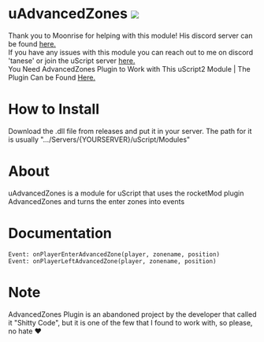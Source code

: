# uAdvancedZones [![](https://img.shields.io/github/downloads/Luis-Tanese/uAdvancedZones/total.svg)](https://github.com/Luis-Tanese/uAdvancedZones/releases)
Thank you to Moonrise for helping with this module! His discord server can be found [here.](https://discord.gg/dtU2Da8dEk)
<br>If you have any issues with this module you can reach out to me on discord 'tanese' or join the uScript server [here.](https://discord.gg/khSpxn8quP)
<br>You Need AdvancedZones Plugin to Work with This uScript2 Module | The Plugin Can be Found [Here.](https://github.com/Game4Freak/AdvancedZones)

# How to Install

Download the .dll file from releases and put it in your server. The path for it is usually ".../Servers/{YOURSERVER}/uScript/Modules"

# About

uAdvancedZones is a module for uScript that uses the rocketMod plugin AdvancedZones and turns the enter zones into events

# Documentation

```
Event: onPlayerEnterAdvancedZone(player, zonename, position)
Event: onPlayerLeftAdvancedZone(player, zonename, position)
```

# Note

AdvancedZones Plugin is an abandoned project by the developer that called it "Shitty Code", but it is one of the few that I found to work with, so please, no hate ❤
